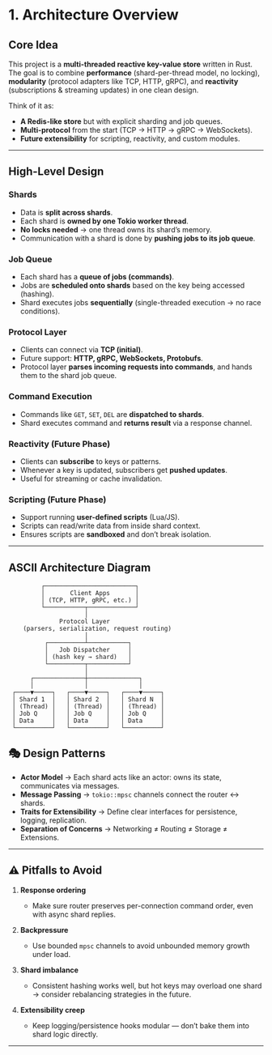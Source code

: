 # 1. Architecture Overview

## Core Idea

This project is a **multi-threaded reactive key-value store** written in Rust.
The goal is to combine **performance** (shard-per-thread model, no locking), **modularity** (protocol adapters like TCP,
HTTP, gRPC), and **reactivity** (subscriptions & streaming updates) in one clean design.

Think of it as:

* **A Redis-like store** but with explicit sharding and job queues.
* **Multi-protocol** from the start (TCP → HTTP → gRPC → WebSockets).
* **Future extensibility** for scripting, reactivity, and custom modules.

---

## High-Level Design

### Shards

* Data is **split across shards**.
* Each shard is **owned by one Tokio worker thread**.
* **No locks needed** → one thread owns its shard’s memory.
* Communication with a shard is done by **pushing jobs to its job queue**.

### Job Queue

* Each shard has a **queue of jobs (commands)**.
* Jobs are **scheduled onto shards** based on the key being accessed (hashing).
* Shard executes jobs **sequentially** (single-threaded execution → no race conditions).

### Protocol Layer

* Clients can connect via **TCP (initial)**.
* Future support: **HTTP, gRPC, WebSockets, Protobufs**.
* Protocol layer **parses incoming requests into commands**, and hands them to the shard job queue.

### Command Execution

* Commands like `GET`, `SET`, `DEL` are **dispatched to shards**.
* Shard executes command and **returns result** via a response channel.

### Reactivity (Future Phase)

* Clients can **subscribe** to keys or patterns.
* Whenever a key is updated, subscribers get **pushed updates**.
* Useful for streaming or cache invalidation.

### Scripting (Future Phase)

* Support running **user-defined scripts** (Lua/JS).
* Scripts can read/write data from inside shard context.
* Ensures scripts are **sandboxed** and don’t break isolation.

---

## ASCII Architecture Diagram

```
         ┌─────────────────────────┐
         │       Client Apps       │
         │ (TCP, HTTP, gRPC, etc.) │
         └───────────┬─────────────┘
                     │
              Protocol Layer
    (parsers, serialization, request routing)
                     │
          ┌──────────┴───────────┐
          │   Job Dispatcher     │
          │ (hash key → shard)   │
          └──────────┬───────────┘
                     │
      ┌──────────────┼──────────────┐
      │              │              │
 ┌────▼─────┐   ┌────▼─────┐   ┌────▼─────┐
 │ Shard 1  │   │ Shard 2  │   │ Shard N  │
 │ (Thread) │   │ (Thread) │   │ (Thread) │
 │ Job Q    │   │ Job Q    │   │ Job Q    │
 │ Data     │   │ Data     │   │ Data     │
 └──────────┘   └──────────┘   └──────────┘
```

## 🎭 Design Patterns

* **Actor Model** → Each shard acts like an actor: owns its state, communicates via messages.
* **Message Passing** → `tokio::mpsc` channels connect the router ↔ shards.
* **Traits for Extensibility** → Define clear interfaces for persistence, logging, replication.
* **Separation of Concerns** → Networking ≠ Routing ≠ Storage ≠ Extensions.

---

## ⚠️ Pitfalls to Avoid

1. **Response ordering**

    * Make sure router preserves per-connection command order, even with async shard replies.

2. **Backpressure**

    * Use bounded `mpsc` channels to avoid unbounded memory growth under load.

3. **Shard imbalance**

    * Consistent hashing works well, but hot keys may overload one shard → consider rebalancing strategies in the
      future.

4. **Extensibility creep**

    * Keep logging/persistence hooks modular — don’t bake them into shard logic directly.

---
